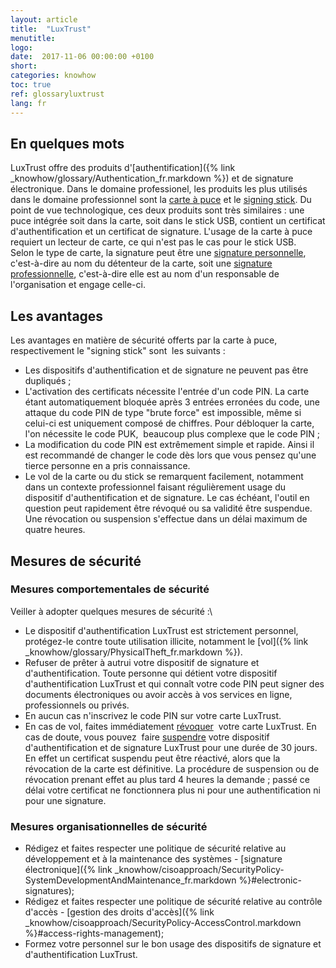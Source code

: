 ```yaml
---
layout: article
title:  "LuxTrust"
menutitle:
logo:
date:  2017-11-06 00:00:00 +0100
short:
categories: knowhow
toc: true
ref: glossaryluxtrust
lang: fr
---
```

En quelques mots
----------------
LuxTrust offre des produits
d'[authentification]({% link _knowhow/glossary/Authentication_fr.markdown %}) et
de signature électronique. Dans le domaine professionel, les produits
les plus utilisés dans le domaine professionnel sont la [carte à
puce](https://www.luxtrust.lu/fr/product_page/30) et le [signing
stick](https://www.luxtrust.lu/fr/product_page/31). Du point de vue
technologique, ces deux produits sont très similaires : une puce
intégrée soit dans la carte, soit dans le stick USB, contient un
certificat d'authentification et un certificat de signature. L'usage de
la carte à puce requiert un lecteur de carte, ce qui n'est pas le cas
pour le stick USB.\
Selon le type de carte, la signature peut être une [signature
personnelle](https://www.luxtrust.lu/fr/page/106), c'est-à-dire au nom
du détenteur de la carte, soit une [signature
professionnelle](https://www.luxtrust.lu/fr/page/106), c'est-à-dire elle
est au nom d'un responsable de l'organisation et engage celle-ci.


Les avantages
-------------
Les avantages en matière de sécurité offerts par la carte à puce,
respectivement le "signing stick" sont  les suivants :

-   Les dispositifs d'authentification et de signature ne peuvent pas
    être dupliqués ;
-   L'activation des certificats nécessite l'entrée d'un code PIN. La
    carte étant automatiquement bloquée après 3 entrées erronées du
    code, une attaque du code PIN de type "brute force" est impossible,
    même si celui-ci est uniquement composé de chiffres. Pour débloquer
    la carte, l'on nécessite le code PUK,  beaucoup plus complexe que le
    code PIN ;
-   La modification du code PIN est extrêmement simple et rapide. Ainsi
    il est recommandé de changer le code dès lors que vous pensez qu'une
    tierce personne en a pris connaissance.
-   Le vol de la carte ou du stick se remarquent facilement, notamment
    dans un contexte professionnel faisant régulièrement usage du
    dispositif d'authentification et de signature. Le cas échéant,
    l'outil en question peut rapidement être révoqué ou sa validité être
    suspendue. Une révocation ou suspension s'effectue dans un délai
    maximum de quatre heures.

Mesures de sécurité
-------------------

### Mesures comportementales de sécurité
Veiller à adopter quelques mesures de sécurité :\
-   Le dispositif d'authentification LuxTrust est strictement personnel,
    protégez-le contre toute utilisation illicite, notamment le
    [vol]({% link _knowhow/glossary/PhysicalTheft_fr.markdown %}).
-   Refuser de prêter à autrui votre dispositif de signature et
    d'authentification. Toute personne qui détient votre dispositif
    d'authentification LuxTrust et qui connaît votre code PIN peut
    signer des documents électroniques ou avoir accès à vos services en
    ligne, professionnels ou privés.
-   En aucun cas n'inscrivez le code PIN sur votre carte LuxTrust.
-   En cas de vol, faites immédiatement
    [révoquer](https://www.luxtrust.lu/fr/management/revocation)  votre
    carte LuxTrust. En cas de doute, vous pouvez  faire
    [suspendre](https://www.luxtrust.lu/fr/management/suspension) votre
    dispositif d'authentification et de signature LuxTrust pour une
    durée de 30 jours. En effet un certificat suspendu peut être
    réactivé, alors que la révocation de la carte est définitive. La
    procédure de suspension ou de révocation prenant effet au plus tard
    4 heures la demande ; passé ce délai votre certificat ne
    fonctionnera plus ni pour une authentification ni pour une
    signature.

### Mesures organisationnelles de sécurité
-   Rédigez et faites respecter une politique de sécurité relative au
    développement et à la maintenance des systèmes - [signature électronique]({% link _knowhow/cisoapproach/SecurityPolicy-SystemDevelopmentAndMaintenance_fr.markdown %}#electronic-signatures);
-   Rédigez et faites respecter une politique de sécurité relative au
    contrôle d'accès - [gestion des droits d'accès]({% link _knowhow/cisoapproach/SecurityPolicy-AccessControl.markdown %}#access-rights-management);
-   Formez votre personnel sur le bon usage des dispositifs de signature
    et d'authentification LuxTrust.
